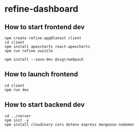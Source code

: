 # refine-dashboard

## How to start frontend dev
```
npm create refine-app@latest client
cd client
npm install apexcharts react-apexcharts
npm run refine swizzle

npm install --save-dev @svgr/webpack
```

## How to launch frontend
```
cd client
npm run dev
```

## How to start backend dev
```
cd ../server
npm init -y
npm install cloudinary cors dotenv express mongoose nodemon
```